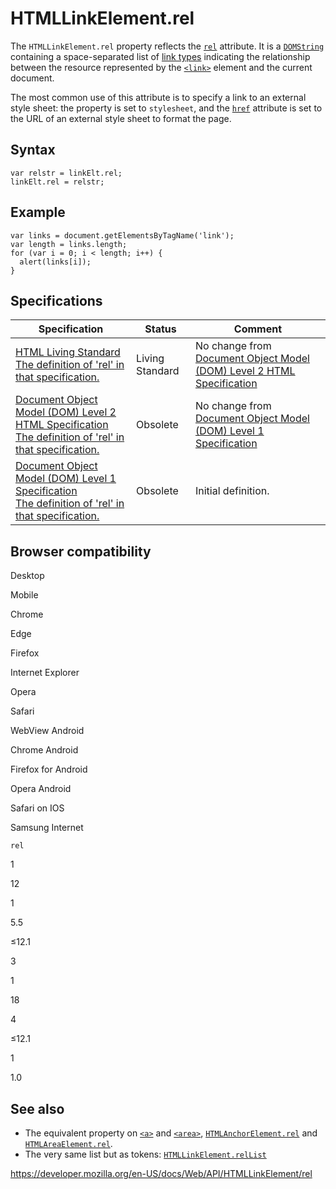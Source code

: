 # HTMLLinkElement.rel

The `HTMLLinkElement.rel` property reflects the [`rel`](https://developer.mozilla.org/en-US/docs/Web/HTML/Element/link#attr-rel) attribute. It is a [`DOMString`](../domstring) containing a space-separated list of [link types](https://developer.mozilla.org/en-US/docs/Web/HTML/Link_types) indicating the relationship between the resource represented by the [`<link>`](https://developer.mozilla.org/en-US/docs/Web/HTML/Element/link) element and the current document.

The most common use of this attribute is to specify a link to an external style sheet: the property is set to `stylesheet`, and the [`href`](https://developer.mozilla.org/en-US/docs/Web/HTML/Element/link#attr-href) attribute is set to the URL of an external style sheet to format the page.

## Syntax

    var relstr = linkElt.rel;
    linkElt.rel = relstr;

## Example

    var links = document.getElementsByTagName('link');
    var length = links.length;
    for (var i = 0; i < length; i++) {
      alert(links[i]);
    }

## Specifications

<table><thead><tr class="header"><th>Specification</th><th>Status</th><th>Comment</th></tr></thead><tbody><tr class="odd"><td><a href="https://html.spec.whatwg.org/multipage/semantics.html#attr-link-rel">HTML Living Standard<br />
<span class="small">The definition of 'rel' in that specification.</span></a></td><td><span class="spec-living">Living Standard</span></td><td>No change from <a href="https://www.w3.org/TR/DOM-Level-2-HTML/">Document Object Model (DOM) Level 2 HTML Specification</a></td></tr><tr class="even"><td><a href="https://www.w3.org/TR/DOM-Level-2-HTML/html.html#ID-41369587">Document Object Model (DOM) Level 2 HTML Specification<br />
<span class="small">The definition of 'rel' in that specification.</span></a></td><td><span class="spec-obsolete">Obsolete</span></td><td>No change from <a href="https://www.w3.org/TR/REC-DOM-Level-1/">Document Object Model (DOM) Level 1 Specification</a></td></tr><tr class="odd"><td><a href="https://www.w3.org/TR/REC-DOM-Level-1/level-one-html.html#ID-41369587">Document Object Model (DOM) Level 1 Specification<br />
<span class="small">The definition of 'rel' in that specification.</span></a></td><td><span class="spec-obsolete">Obsolete</span></td><td>Initial definition.</td></tr></tbody></table>

## Browser compatibility

Desktop

Mobile

Chrome

Edge

Firefox

Internet Explorer

Opera

Safari

WebView Android

Chrome Android

Firefox for Android

Opera Android

Safari on IOS

Samsung Internet

`rel`

1

12

1

5.5

≤12.1

3

1

18

4

≤12.1

1

1.0

## See also

- The equivalent property on [`<a>`](https://developer.mozilla.org/en-US/docs/Web/HTML/Element/a) and [`<area>`](https://developer.mozilla.org/en-US/docs/Web/HTML/Element/area), [`HTMLAnchorElement.rel`](../htmlanchorelement/rel) and [`HTMLAreaElement.rel`](../htmlareaelement/rel).
- The very same list but as tokens: [`HTMLLinkElement.relList`](rellist)

<a href="https://developer.mozilla.org/en-US/docs/Web/API/HTMLLinkElement/rel" class="_attribution-link">https://developer.mozilla.org/en-US/docs/Web/API/HTMLLinkElement/rel</a>
